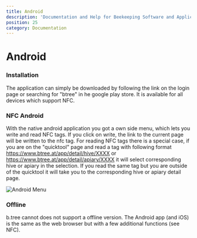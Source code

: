 ```yaml
---
title: Android
description: 'Documentation and Help for Beekeeping Software and Application'
position: 25
category: Documentation
---
```

# Android

### Installation

The application can simply be downloaded by following the link on the login page or searching for "btree" in he google play store. It is available for all devices which support NFC.

### NFC Android

With the native android application you got a own side menu, which lets you write and read NFC tags. If you click on write, the link to the current page will be written to the nfc tag. For reading NFC tags there is a special case, if you are on the "quicktool" page and read a tag with following format https://www.btree.at/app/detail/hive/XXXX or https://www.btree.at/app/detail/apiary/XXXX it will select corresponding hive or apiary in the selection. If you read the same tag but you are outside of the quicktool it will take you to the corresponding hive or apiary detail page.

<img src="/img/android_nfc.jpg" alt="Android Menu" loading="lazy">

### Offline

b.tree cannot does not support a offline version. The Android app (and iOS) is the same as the web browser but with a few additional functions (see NFC).
